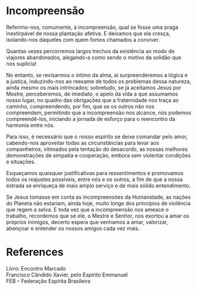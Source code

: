 # Incompreensão

Referimo-nos, comumente, à incompreensão, qual se fosse uma praga inextirpável de nossa plantação afetiva. E deixamos que ela cresça, isolando-nos daqueles com quem fomos chamados a conviver.

Quantas vezes percorremos largos trechos da existência ao modo de viajores abandonados, alegando-a como sendo o motivo da solidão que nos suplicia!

No entanto, se revisarmos o íntimo da alma, aí surpreenderemos a lógica e a justiça, induzindo-nos ao reexame de todos os problemas dessa natureza, ainda mesmo os mais intrincados; sobretudo, se já aceitamos Jesus por Mestre, perceberemos, de imediato, o apelo da vida a que assumamos nosso lugar, no quadro das obrigações que a fraternidade nos traça ao caminho, compreendendo, por fim, que se os outros não nos compreendem, permitindo que a incompreensão nos alcance, nós podemos compreendê-los, iniciando a jornada de esforço para o reencontro da harmonia entre nós. 

Para isso, é necessário que o nosso espírito se deixe comandar pelo amor, cabendo-nos aproveitar todas as circunstâncias para levar aos companheiros, vitimados pela tentação do desacordo, as nossas melhores demonstrações de simpatia e cooperação, embora sem violentar condições e situações.

Esqueçamos quaisquer justificativas para ressentimentos e promovamos todos os reajustes possíveis, entre nós e os outros, a fim de que a nossa estrada se enriqueça de mais amplo serviço e de mais sólido entendimento.

Se Jesus tomasse em conta as incompreensões da Humanidade, as nações do Planeta não estariam, ainda hoje, muito longe dos princípios de violência que regem a selva. E toda vez que a incompreensão nos ameace o trabalho, recordemos que se ele, o Mestre e Senhor, nos exortou a amar os próprios inimigos, decerto espera que venhamos a amar, valorizar, abençoar e entender os nossos amigos cada vez mais.

# References
Livro: Encontro Marcado  
Francisco Cândido Xavier, pelo Espírito Emmanuel  
FEB – Federação Espírita Brasileira   

